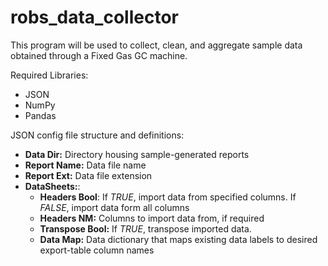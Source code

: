 # robs_data_collector
This program will be used to collect, clean, and aggregate sample data obtained through a Fixed Gas GC machine. 

Required Libraries:
- JSON
- NumPy
- Pandas

JSON config file structure and definitions:
- <b>Data Dir:</b> Directory housing sample-generated reports
- <b>Report Name:</b> Data file name
- <b>Report Ext:</b> Data file extension
- <b>DataSheets:</b>:
    - <b>Headers Bool</b>: If <i>TRUE</i>, import data from specified columns. If <i>FALSE</i>, import data form all 
    columns
    - <b>Headers NM:</b> Columns to import data from, if required
    - <b>Transpose Bool:</b> If <i>TRUE</i>, transpose imported data.
    - <b>Data Map:</b> Data dictionary that maps existing data labels to desired export-table column names